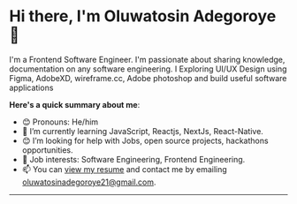 # Hi there, I'm Oluwatosin Adegoroye 👋



I'm a Frontend Software Engineer. I'm passionate about sharing knowledge, documentation on any software engineering. I Exploring UI/UX Design using Figma, AdobeXD, wireframe.cc, Adobe photoshop and build useful software applications 



**Here's a quick summary about me**:

- 😊 Pronouns: He/him
- 🌱 I’m currently learning JavaScript, Reactjs, NextJs, React-Native.
- 😊 I’m looking for help with Jobs, open source projects, hackathons opportunities.
- 💼 Job interests: Software Engineering, Frontend Engineering.
- 📫 You can [view my resume](https://drive.google.com/file/d/1K_DQ6beQw6jx66dsCWdklM2zONbu52jb/view?usp=sharing) and contact me by emailing oluwatosinadegoroye21@gmail.com.

---




